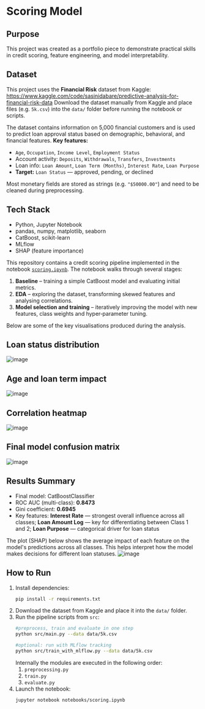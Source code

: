 # Scoring Model

## Purpose
This project was created as a portfolio piece to demonstrate practical skills in credit scoring, feature engineering, and model interpretability.

## Dataset
This project uses the **Financial Risk** dataset from Kaggle:
https://www.kaggle.com/code/sasinidabare/predictive-analysis-for-financial-risk-data
Download the dataset manually from Kaggle and place files (e.g. `5k.csv`) into the `data/` folder before running the notebook or scripts.

The dataset contains information on 5,000 financial customers and is used to predict loan approval status based on demographic, behavioral, and financial features.
**Key features:**
- `Age`, `Occupation`, `Income Level`, `Employment Status`
- Account activity: `Deposits`, `Withdrawals`, `Transfers`, `Investments`
- Loan info: `Loan Amount`, `Loan Term (Months)`, `Interest Rate`, `Loan Purpose`
- **Target:** `Loan Status` — approved, pending, or declined

Most monetary fields are stored as strings (e.g. `"$50000.00"`) and need to be cleaned during preprocessing.

## Tech Stack
- Python, Jupyter Notebook
- pandas, numpy, matplotlib, seaborn
- CatBoost, scikit-learn
- MLflow
- SHAP (feature importance)


This repository contains a credit scoring pipeline implemented in the notebook [`scoring.ipynb`](notebooks/scoring.ipynb). The notebook walks through several stages:

1. **Baseline** – training a simple CatBoost model and evaluating initial metrics.
2. **EDA** – exploring the dataset, transforming skewed features and analysing correlations.
3. **Model selection and training** – iteratively improving the model with new features, class weights and hyper‑parameter tuning.

Below are some of the key visualisations produced during the analysis.

## Loan status distribution

![image](https://github.com/user-attachments/assets/4cca9432-8366-44d1-a046-f7937e0b014c)



## Age and loan term impact

![image](https://github.com/user-attachments/assets/4f2d2bc1-8bcd-48aa-935f-996734433621)


## Correlation heatmap

![image](https://github.com/user-attachments/assets/992bf8aa-9e08-404c-bca0-25229ba537d4)


## Final model confusion matrix

![image](https://github.com/user-attachments/assets/d9981243-1a3e-4945-ba31-ce1722629728)

## Results Summary

- Final model: CatBoostClassifier
- ROC AUC (multi-class): **0.8473**
- Gini coefficient: **0.6945**
- Key features: **Interest Rate** — strongest overall influence across all classes; **Loan Amount Log** — key for differentiating between Class 1 and 2; **Loan Purpose** — categorical driver for loan status
  
The plot (SHAP) below shows the average impact of each feature on the model's predictions across all classes. This helps interpret how the model makes decisions for different loan statuses.
![image](https://github.com/user-attachments/assets/2ed66c4d-32b9-4b25-9b70-6718a76b1dcd)

## How to Run

1. Install dependencies:
   ```bash
   pip install -r requirements.txt
   ```
2. Download the dataset from Kaggle and place it into the `data/` folder.
3. Run the pipeline scripts from `src`:
   ```bash
   #preprocess, train and evaluate in one step
   python src/main.py --data data/5k.csv

   #optional: run with MLflow tracking
   python src/train_with_mlflow.py --data data/5k.csv
   ```
   Internally the modules are executed in the following order:
   1. `preprocessing.py`
   2. `train.py`
   3. `evaluate.py`
4. Launch the notebook:
   ```bash
   jupyter notebook notebooks/scoring.ipynb
   ```






